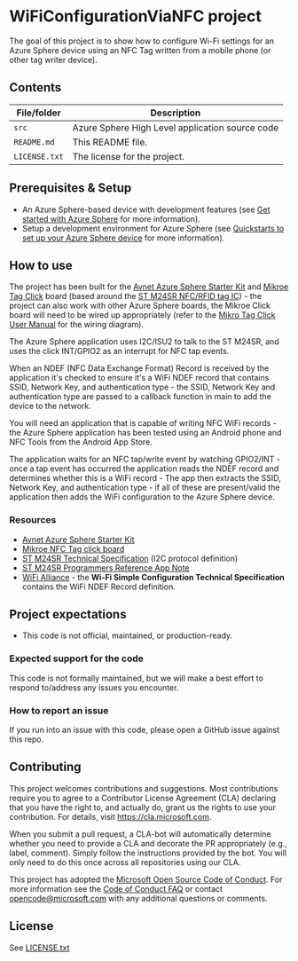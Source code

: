 # WiFiConfigurationViaNFC project

The goal of this project is to show how to configure Wi-Fi settings for an Azure Sphere device using an NFC Tag written from a mobile phone (or other tag writer device).

## Contents

| File/folder | Description |
|-------------|-------------|
| `src`       | Azure Sphere High Level application source code |
| `README.md` | This README file. |
| `LICENSE.txt`   | The license for the project. |

## Prerequisites & Setup

- An Azure Sphere-based device with development features (see [Get started with Azure Sphere](https://azure.microsoft.com/services/azure-sphere/get-started/) for more information).
- Setup a development environment for Azure Sphere (see [Quickstarts to set up your Azure Sphere device](https://docs.microsoft.com/azure-sphere/install/overview) for more information).

## How to use
The project has been built for the [Avnet Azure Sphere Starter Kit](https://www.avnet.com/wps/portal/us/products/avnet-boards/avnet-board-families/ms-azure-sphere/) and [Mikroe Tag Click](https://www.mikroe.com/nfc-tag-click) board (based around the [ST M24SR NFC/RFID tag IC](https://www.st.com/en/nfc/m24sr64-y.html)) - the project can also work with other Azure Sphere boards, the Mikroe Click board will need to be wired up appropriately (refer to the [Mikro Tag Click User Manual](https://download.mikroe.com/documents/add-on-boards/click/nfc-tag/nfc-tag-click-manual-v100.pdf) for the wiring diagram).

The Azure Sphere application uses I2C/ISU2 to talk to the ST M24SR, and uses the click INT/GPIO2 as an interrupt for NFC tap events.

When an NDEF (NFC Data Exchange Format) Record is received by the application it's checked to ensure it's a WiFi NDEF record that contains SSID, Network Key, and authentication type - the SSID, Network Key and authentication type are passed to a callback function in main to add the device to the network.

You will need an application that is capable of writing NFC WiFi records - the Azure Sphere application has been tested using an Android phone and NFC Tools from the Android App Store.

The application waits for an NFC tap/write event by watching GPIO2/INT - once a tap event has occurred the application reads the NDEF record and determines whether this is a WiFi record - The app then extracts the SSID, Network Key, and authentication type - if all of these are present/valid the application then adds the WiFi configuration to the Azure Sphere device.

### Resources
* [Avnet Azure Sphere Starter Kit](https://www.avnet.com/wps/portal/us/products/avnet-boards/avnet-board-families/ms-azure-sphere/)
* [Mikroe NFC Tag click board](https://www.mikroe.com/nfc-tag-click)
* [ST M24SR Technical Specification](https://www.st.com/resource/en/datasheet/m24sr64-y.pdf) (I2C protocol definition)
* [ST M24SR Programmers Reference App Note](https://www.st.com/resource/en/application_note/dm00102751-m24sr-programmers-application-note-based-on-m24srdiscovery-firmware-stmicroelectronics.pdf)
* [WiFi Alliance](https://www.wi-fi.org/) - the **Wi-Fi Simple Configuration Technical Specification** contains the WiFi NDEF Record definition.

## Project expectations

* This code is not official, maintained, or production-ready.

### Expected support for the code

This code is not formally maintained, but we will make a best effort to respond to/address any issues you encounter.

### How to report an issue

If you run into an issue with this code, please open a GitHub issue against this repo.

## Contributing

This project welcomes contributions and suggestions. Most contributions require you to
agree to a Contributor License Agreement (CLA) declaring that you have the right to,
and actually do, grant us the rights to use your contribution. For details, visit
https://cla.microsoft.com.

When you submit a pull request, a CLA-bot will automatically determine whether you need
to provide a CLA and decorate the PR appropriately (e.g., label, comment). Simply follow the
instructions provided by the bot. You will only need to do this once across all repositories using our CLA.

This project has adopted the [Microsoft Open Source Code of Conduct](https://opensource.microsoft.com/codeofconduct/).
For more information see the [Code of Conduct FAQ](https://opensource.microsoft.com/codeofconduct/faq/)
or contact [opencode@microsoft.com](mailto:opencode@microsoft.com) with any additional questions or comments.

## License

See [LICENSE.txt](./LICENSE.txt)
